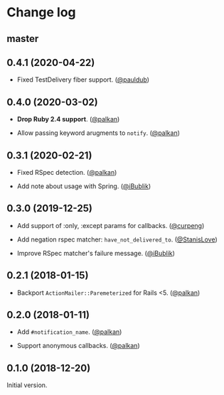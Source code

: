 # Change log

## master

## 0.4.1 (2020-04-22)

- Fixed TestDelivery fiber support. ([@pauldub](https://github.com/pauldub))

## 0.4.0 (2020-03-02)

- **Drop Ruby 2.4 support**. ([@palkan][])

- Allow passing keyword arugments to `notify`. ([@palkan][])

## 0.3.1 (2020-02-21)

- Fixed RSpec detection. ([@palkan][])

- Add note about usage with Spring. ([@iBublik][])

## 0.3.0 (2019-12-25)

- Add support of :only, :except params for callbacks. ([@curpeng][])

- Add negation rspec matcher: `have_not_delivered_to`. ([@StanisLove](https://github.com/stanislove))

- Improve RSpec matcher's failure message. ([@iBublik][])

## 0.2.1 (2018-01-15)

- Backport `ActionMailer::Paremeterized` for Rails <5. ([@palkan][])

## 0.2.0 (2018-01-11)

- Add `#notification_name`. ([@palkan][])

- Support anonymous callbacks. ([@palkan][])

## 0.1.0 (2018-12-20)

Initial version.

[@palkan]: https://github.com/palkan
[@curpeng]: https://github.com/curpeng
[@iBublik]: https://github.com/ibublik
